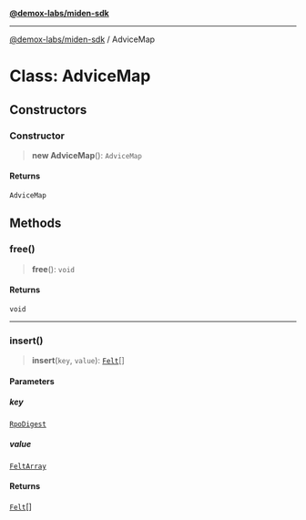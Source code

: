 [**@demox-labs/miden-sdk**](../README.md)

***

[@demox-labs/miden-sdk](../README.md) / AdviceMap

# Class: AdviceMap

## Constructors

### Constructor

> **new AdviceMap**(): `AdviceMap`

#### Returns

`AdviceMap`

## Methods

### free()

> **free**(): `void`

#### Returns

`void`

***

### insert()

> **insert**(`key`, `value`): [`Felt`](Felt.md)[]

#### Parameters

##### key

[`RpoDigest`](RpoDigest.md)

##### value

[`FeltArray`](FeltArray.md)

#### Returns

[`Felt`](Felt.md)[]
